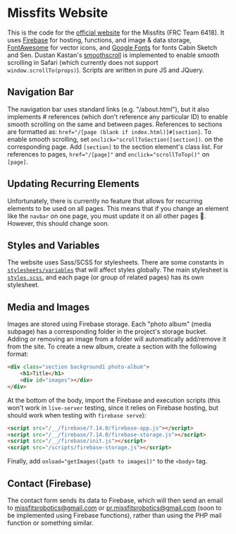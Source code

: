 Missfits Website
================

This is the code for the [official website](https://team6418.org) for the Missfits (FRC Team 6418). It uses
[Firebase](https://firebase.google.com) for hosting, functions, and image & data storage,
[FontAwesome](https://fontawesome.com) for vector icons, and [Google Fonts](https://fonts.google.com) for fonts Cabin
Sketch and Sen. Dustan Kastan's [smoothscroll](https://github.com/iamdustan/smoothscroll) is implemented to enable
smooth scrolling in Safari (which currently does not support `window.scrollTo(props)`). Scripts are written in pure JS
and JQuery.

Navigation Bar
--------------

The navigation bar uses standard links (e.g. "/about.html"), but it also implements # references (which don't reference
any particular ID) to enable smooth scrolling on the same and between pages. References to sections are formatted as:
`href="/[page (blank if index.html)]#[section]`. To enable smooth scrolling, set `onclick="scrollToSection([section])`.
on the corresponding page. Add `[section]` to the section element's class list. For references to pages,
`href="/[page]"` and `onclick="scrollToTop()"` on `[page]`.

Updating Recurring Elements
---------------------------

Unfortunately, there is currently no feature that allows for recurring elements to be used on all pages. This means
that if you change an element like the `navbar` on one page, you must update it on all other pages :grimacing:. However,
this should change soon.

Styles and Variables
--------------------

The website uses Sass/SCSS for stylesheets. There are some constants in
[`stylesheets/variables`](public/stylesheets/variables.scss) that will affect styles globally. The main stylesheet is
[`styles.scss`](public/stylesheets/styles.scss), and each page (or group of related pages) has its own stylesheet.

Media and Images
----------------

Images are stored using Firebase storage. Each "photo album" (media subpage) has a corresponding folder in the project's
storage bucket. Adding or removing an image from a folder will automatically add/remove it from the site. To create a
new album, create a section with the following format:

```html
<div class="section background1 photo-album">
    <h1>Title</h1>
    <div id="images"></div>
</div>
```

At the bottom of the body, import the Firebase and execution scripts (this won't work in `live-server` testing, since it
relies on Firebase hosting, but should work when testing with `firebase serve`):

```html
<script src="/__/firebase/7.14.0/firebase-app.js"></script>
<script src="/__/firebase/7.14.0/firebase-storage.js"></script>
<script src="/__/firebase/init.js"></script>
<script src="/scripts/firebase-storage.js"></script>
```

Finally, add `onload="getImages([path to images])"` to the `<body>` tag.

Contact (Firebase)
------------------

The contact form sends its data to Firebase, which will then send an email to
[missfitsrobotics@gmail.com](mailto:missfitsrobotics@gmail.com) or
[pr.missfitsrobotics@gmail.com](mailto:pr.missfitsrobotics@gmail.com) (soon to be implemented using Firebase functions),
rather than using the PHP mail function or something similar.